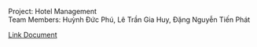 Project: Hotel Management <br/>
Team Members: Huỳnh Đức Phú, Lê Trần Gia Huy, Đặng Nguyễn Tiến Phát

[Link Document](https://drive.google.com/drive/folders/14GSVZlioaCOk0D4hKarIXj9FfbOm5C3d?usp=drive_link)

